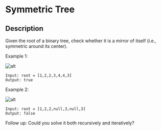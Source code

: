 # Symmetric Tree
## Description

Given the root of a binary tree, check whether it is a mirror of itself (i.e., symmetric around its center).

 

Example 1:

![alt](https://assets.leetcode.com/uploads/2021/02/19/symtree1.jpg)
```
Input: root = [1,2,2,3,4,4,3]
Output: true
```
Example 2:

![alt](https://assets.leetcode.com/uploads/2021/02/19/symtree2.jpg)
```
Input: root = [1,2,2,null,3,null,3]
Output: false
```
Follow up: Could you solve it both recursively and iteratively?
